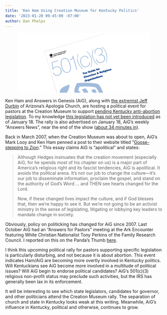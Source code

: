```yaml
---
title: 'Ken Ham Using Creation Museum for Kentucky Politics'
date: '2023-01-20 09:45:00 -07:00'
author: Dan Phelps
---
```


<figure>
<img src="/uploads/2023/Phelps_501c3.jpg" alt="IRS brochure"/>
<figcaption>
</figcaption>
</figure>


Ken Ham and Answers in Genesis (AiG), along with <a href="https://metro.co.uk/2017/02/27/hipster-says-he-wants-to-execute-women-who-have-abortions-6475717/">the extremist Jeff Durbin</a> of Arizona’s Apologia Church, are hosting a political event for pastors at the Creation Museum to support <a href="https://www.youtube.com/watch?v=5lyiv2zQr6k">pending Kentucky anti-abortion legislation</a>.  To my knowledge <a href="https://apps.legislature.ky.gov/record/23rs/index_headings.html">this legislation has not yet been introduced</a> as of January 18. The rally is also advertised on January 18, AiG’s weekly “Answers News”, near the end of the show (<a href="https://youtu.be/AUkCdwY6LVs">about 34 minutes in</a>). 

 Back in March 2007, when the Creation Museum was about to open, AiG’s Mark Looy and Ken Ham penned a post to their website titled “<a href="https://answersingenesis.org/world-religions/humanism/goose-stepping-to-zion/">Goose-stepping to Zion</a>.”    This essay claims AiG is “apolitical” and states:

<!--more-->

<blockquote><p>Although Hedges insinuates that the creation movement (especially AiG, for he spends most of his chapter on us) is a major part of America’s religious right and its fascist tendencies, AiG is apolitical. It avoids the political arena. It’s not our job to change the culture—it’s our job to disseminate information, proclaim the gospel, and stand on the authority of God’s Word … and THEN see hearts changed for the Lord.</p>

 <p>Now, if these changed lives impact the culture, and if God blesses that, then we’re happy to see it. But we’re not going to be an activist ministry in the sense of legislating, litigating or lobbying key leaders to mandate change in society.</p></blockquote>

Obviously, policy on politicking has changed for AiG since 2007. Last October AiG had an “Answers for Pastors” meeting at the Ark Encounter featuring White Christian Nationalist Tony Perkins of the Family Research Council. I reported on this on the Panda’s Thumb <a href="https://pandasthumb.org/archives/2022/09/extreme-right-wing-Christian-nationalist.html">here</a>. 

I think this upcoming political rally for pastors supporting specific legislation is particularly disturbing, and not because it is about abortion. This event indicates Ham/AiG are becoming more overtly involved in Kentucky politics. Will Kentuckians see AiG become more involved in a multitude of political issues? Will AiG begin to endorse political candidates? AiG’s 501(c)(3) religious non-profit status may preclude such activities, but the IRS has generally been lax in its enforcement. 

It will be interesting to see which state legislators, candidates for governor, and other politicians attend the Creation Museum rally. The separation of church and state in Kentucky looks weak at this writing. Meanwhile, AiG’s influence in Kentucky, political and otherwise, continues to grow.
